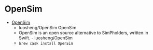# OpenSim
- [OpenSim](https://github.com/luosheng/OpenSim/)
  -  luosheng/OpenSim OpenSim 
  - OpenSim is an open source alternative to SimPholders, written in Swift. - luosheng/OpenSim
  - `brew cask install OpenSim`
